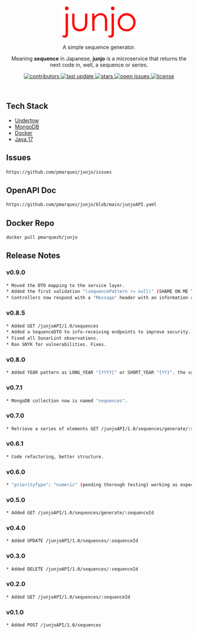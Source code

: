 <div align="center">

  <br/>
  <img src="assets/logo.png" alt="logo" width="200" height="auto" />

  <p>
    A simple sequence generator. 
  </p>
  <p>
    Meaning <b>sequence</b> in Japanese, <b>junjo</b> is a microservice that returns the next code in, well, a sequence or series.
  </p>

<!-- Badges -->
<p>
  <a href="https://github.com/pmarquez/junjo/graphs/contributors">
    <img src="https://img.shields.io/github/contributors/pmarquez/junjo" alt="contributors" />
  </a>
  <a href="">
    <img src="https://img.shields.io/github/last-commit/pmarquez/junjo" alt="last update" />
  </a>
  <a href="https://github.com/pmarquez/junjo/stargazers">
    <img src="https://img.shields.io/github/stars/pmarquez/junjo" alt="stars" />
  </a>
  <a href="https://github.com/pmarquez/junjo/issues/">
    <img src="https://img.shields.io/github/issues/pmarquez/junjo" alt="open issues" />
  </a>
  <a href="https://github.com/pmarquez/junjo/blob/master/LICENSE">
    <img src="https://img.shields.io/github/license/pmarquez/junjo.svg" alt="license" />
  </a>
</p>

<!-- h4>
    <a href="https://github.com/pmarquez/junjo/">View Demo</a>
  <span> · </span>
    <a href="https://github.com/pmarquez/junjo">Documentation</a>
  <span> · </span>
    <a href="https://github.com/pmarquez/junjo/issues/">Report Bug</a>
  <span> · </span>
    <a href="https://github.com/pmarquez/junjo/issues/">Request Feature</a>
  </h4 -->
</div>

<br />

<!-- TechStack -->
## Tech Stack
  <ul>
    <li><a href="https://undertow.io/">Undertow</a></li>
    <li><a href="https://www.mongodb.com/">MongoDB</a></li>
    <li><a href="https://www.docker.com/">Docker</a></li>
    <li><a href="https://adoptium.net/">Java 17</a></li>
  </ul>

## Issues
```bash
https://github.com/pmarquez/junjo/issues
```
## OpenAPI Doc
```bash
https://github.com/pmarquez/junjo/blob/main/junjoAPI.yaml
```
## Docker Repo
```bash
docker pull pmarquezh/junjo
```
## Release Notes

### v0.9.0
```bash
* Moved the DTO mapping to the service layer.
* Added the first validation "(sequencePattern != null)" (SHAME ON ME TO BE DOING IT SO LATE).
* Controllers now respond with a "Message" header with an information about the status (WIP).
```
### v0.8.5
```bash
* Added GET /junjoAPI/1.0/sequences
* Added a SequenceDTO to info-receiving endpoints to improve security.
* Fixed all SonarLint observations.
* Ran SNYK for vulnerabilities. Fixes.
```
### v0.8.0
```bash
* Added YEAR pattern as LONG_YEAR "{YYYY}" or SHORT_YEAR "{YY}". the value defaults to the current year. If a year pattern does not comply with the expected format, it defaults to the LONG-YEAR "{YYYY}"
```
### v0.7.1
```bash
* MongoDB collection now is named "sequences".
```
### v0.7.0
```bash
* Retrieve a series of elements GET /junjoAPI/1.0/sequences/generate/:sequenceId/:quantity
```
### v0.6.1
```bash
* Code refactoring, better structure.
```
### v0.6.0
```bash
* "priorityType": "numeric" (pending thorough testing) working as expected.
```
### v0.5.0
```bash
* Added GET /junjoAPI/1.0/sequences/generate/:sequenceId
```
### v0.4.0
```bash
* Added UPDATE /junjoAPI/1.0/sequences/:sequenceId
```
### v0.3.0
```bash
* Added DELETE /junjoAPI/1.0/sequences/:sequenceId
```
### v0.2.0
```bash
* Added GET /junjoAPI/1.0/sequences/:sequenceId
```
### v0.1.0
```bash
* Added POST /junjoAPI/1.0/sequences
```